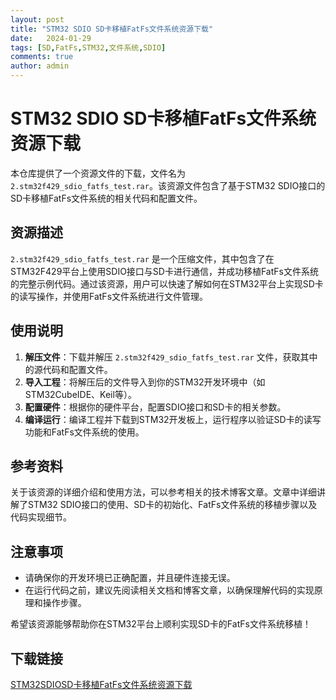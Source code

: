 ```yaml
---
layout: post
title: "STM32 SDIO SD卡移植FatFs文件系统资源下载"
date:   2024-01-29
tags: [SD,FatFs,STM32,文件系统,SDIO]
comments: true
author: admin
---
```

# STM32 SDIO SD卡移植FatFs文件系统资源下载

本仓库提供了一个资源文件的下载，文件名为 `2.stm32f429_sdio_fatfs_test.rar`。该资源文件包含了基于STM32 SDIO接口的SD卡移植FatFs文件系统的相关代码和配置文件。

## 资源描述

`2.stm32f429_sdio_fatfs_test.rar` 是一个压缩文件，其中包含了在STM32F429平台上使用SDIO接口与SD卡进行通信，并成功移植FatFs文件系统的完整示例代码。通过该资源，用户可以快速了解如何在STM32平台上实现SD卡的读写操作，并使用FatFs文件系统进行文件管理。

## 使用说明

1. **解压文件**：下载并解压 `2.stm32f429_sdio_fatfs_test.rar` 文件，获取其中的源代码和配置文件。
2. **导入工程**：将解压后的文件导入到你的STM32开发环境中（如STM32CubeIDE、Keil等）。
3. **配置硬件**：根据你的硬件平台，配置SDIO接口和SD卡的相关参数。
4. **编译运行**：编译工程并下载到STM32开发板上，运行程序以验证SD卡的读写功能和FatFs文件系统的使用。

## 参考资料

关于该资源的详细介绍和使用方法，可以参考相关的技术博客文章。文章中详细讲解了STM32 SDIO接口的使用、SD卡的初始化、FatFs文件系统的移植步骤以及代码实现细节。

## 注意事项

- 请确保你的开发环境已正确配置，并且硬件连接无误。
- 在运行代码之前，建议先阅读相关文档和博客文章，以确保理解代码的实现原理和操作步骤。

希望该资源能够帮助你在STM32平台上顺利实现SD卡的FatFs文件系统移植！

## 下载链接

[STM32SDIOSD卡移植FatFs文件系统资源下载](https://pan.quark.cn/s/cafebb0dfd36)